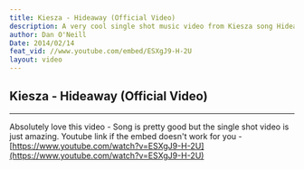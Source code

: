 ```yaml
---
title: Kiesza - Hideaway (Official Video)
description: A very cool single shot music video from Kiesza song Hideaway
author: Dan O'Neill
Date: 2014/02/14
feat_vid: //www.youtube.com/embed/ESXgJ9-H-2U
layout: video
---
```


## Kiesza - Hideaway (Official Video)
***

Absolutely love this video - Song is pretty good but the single shot video is just amazing. Youtube link if the embed doesn't work for you - [https://www.youtube.com/watch?v=ESXgJ9-H-2U](https://www.youtube.com/watch?v=ESXgJ9-H-2U)